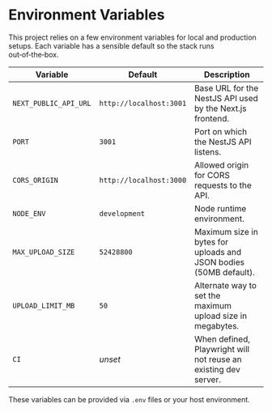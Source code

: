 # Environment Variables

This project relies on a few environment variables for local and production setups.
Each variable has a sensible default so the stack runs out‑of‑the‑box.

| Variable | Default | Description |
|----------|---------|-------------|
| `NEXT_PUBLIC_API_URL` | `http://localhost:3001` | Base URL for the NestJS API used by the Next.js frontend. |
| `PORT` | `3001` | Port on which the NestJS API listens. |
| `CORS_ORIGIN` | `http://localhost:3000` | Allowed origin for CORS requests to the API. |
| `NODE_ENV` | `development` | Node runtime environment. |
| `MAX_UPLOAD_SIZE` | `52428800` | Maximum size in bytes for uploads and JSON bodies (50MB default). |
| `UPLOAD_LIMIT_MB` | `50` | Alternate way to set the maximum upload size in megabytes. |
| `CI` | *unset* | When defined, Playwright will not reuse an existing dev server. |

These variables can be provided via `.env` files or your host environment.

